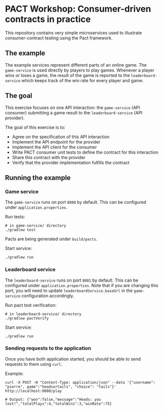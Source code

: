 # PACT Workshop: Consumer-driven contracts in practice

This repository contains very simple microservices used to illustrate consumer-contract testing using the Pact framework.

## The example

The example services represent different parts of an online game. The `game-service` is used directly by players to play games. Whenever a player wins or loses a game, the result of the game is reported to the `leaderboard-service` which keeps track of the win rate for every player and game.

## The goal

This exercise focuses on one API interaction: the `game-service` (API consumer) submitting a game result to the `leaderboard-service` (API provider).

The goal of this exercise is to:

- Agree on the specification of this API interaction
- Implement the API endpoint for the provider
- Implement the API client for the consumer
- Write PACT consumer unit tests to define the contract for this interaction
- Share this contract with the provider
- Verify that the provider implementation fulfills the contract

## Running the example

### Game service

The `game-service` runs on port `8080` by default. This can be configured under `application.properties`.

Run tests:

```
# in game-service/ directory
./gradlew test
```

Pacts are being generated under `build/pacts`.

Start service:

```
./gradlew run
```

### Leaderboard service

The `leaderboard-service` runs on port `8081` by default. This can be configured under `application.properties`. Note that if you are changing this port, you will need to update `leaderboardService.baseUrl` in the `game-service` configuration accordingly.

Run pact test verification:

```
# in leaderboard-service/ directory
./gradlew pactVerify
```

Start service:

```
./gradlew run
```

### Sending requests to the application

Once you have both application started, you should be able to send requests to them using `curl`.

Example:

```
curl -X POST -H "Content-Type: application/json" --data '{"username": "pierre", game":"headsortails", "choice": "tails"}' http://localhost:8080/play

# Output: {"won":false,"message":"Heads: you lost!","totalPlays":4,"totalWins":3,"winRate":75}
```
